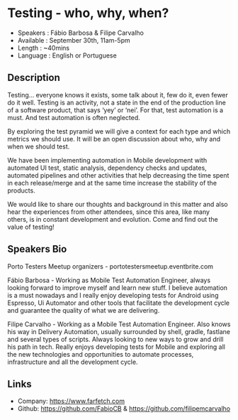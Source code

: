 Testing - who, why, when?
========================

* Speakers  : Fábio Barbosa & Filipe Carvalho
* Available : September 30th, 11am-5pm 
* Length    : ~40mins
* Language  : English or Portuguese

Description
-----------

Testing… everyone knows it exists, some talk about it, few do it, even fewer do it well. Testing is an activity, not a state in the end of the production line of a software product, that says ‘yey’ or ‘nei’. For that, test automation is a must. And test automation is often neglected. 

By exploring the test pyramid we will give a context for each type and which metrics we should use. It will be an open discussion about who, why and when we should test. 

We have been implementing automation in Mobile development with automated UI test, static analysis, dependency checks and updates, automated pipelines and other activities that help decreasing the time spent in each release/merge and at the same time increase the stability of the products. 

We would like to share our thoughts and background in this matter and also hear the experiences from other attendees, since this area, like many others, is in constant development and evolution. Come and find out the value of testing!

Speakers Bio
-----------

Porto Testers Meetup organizers - portotestersmeetup.eventbrite.com

Fábio Barbosa - Working as Mobile Test Automation Engineer, always looking forward to improve myself and learn new stuff. I believe automation is a must nowadays and I really enjoy developing tests for Android using Espresso, Ui Automator and other tools that facilitate the development cycle and guarantee the quality of what we are delivering.

Filipe Carvalho - Working as a Mobile Test Automation Engineer. Also knows his way in Delivery Automation, usually surrounded by shell, gradle, fastlane and several types of scripts. Always looking to new ways to grow and drill his path in tech. Really enjoys developing tests for Mobile and exploring all the new technologies and opportunities to automate processes, infrastructure and all the development cycle.

Links
-----

* Company: https://www.farfetch.com
* Github: https://github.com/FabioCB & https://github.com/filipemcarvalho
